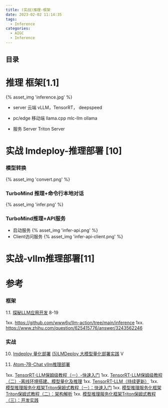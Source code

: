 ```yaml
---
title: (实战)推理-框架
date: 2023-02-02 11:14:35
tags:
  - Inference
categories: 
  - AIGC
  - Inference 
---
```


<p></p>
<!-- more -->

## 目录
<!-- toc -->


# 推理 框架[1.1]
{% asset_img 'inference.jpg' %}

+ server 云端
vLLM，TensorRT， deepspeed

+ pc/edge 移动端
 llama.cpp
  mlc-llm
  ollama

+ 服务 Server
  Triton Server



# 实战  lmdeploy-推理部署 [10]
### 模型转换
{% asset_img  'convert.png' %}
### TurboMind 推理+命令行本地对话
{% asset_img  'infer.png' %}
### TurboMind推理+API服务
+ 启动服务
{% asset_img  'infer-api.png' %}
+ Client访问服务
{% asset_img  'infer-api-client.png' %}

# 实战-vllm推理部署[11]

# 参考
### 框架
1.1. [探秘LLM应用开发](https://mp.weixin.qq.com/mp/appmsgalbum?action=getalbum&__biz=MzA5MTIxNTY4MQ==&scene=1&album_id=2959126655292211206)   8-19

1xx. https://github.com/www6v/llm-action/tree/main/inference
1xx. https://www.zhihu.com/question/625415776/answer/3243562246


### 实战
10. [lmdeploy 量化部署](https://github.com/InternLM/tutorial/blob/main/lmdeploy/lmdeploy.md)
      [(5)LMDeploy 大模型量化部署实践](https://www.bilibili.com/video/BV1iW4y1A77P/) V
   
11. [Atom-7B-Chat vllm推理部署](https://github.com/LlamaFamily/Llama2-Chinese/blob/main/inference-speed/GPU/vllm_example/README.md) 


1xx. [TensorRT-LLM保姆级教程（一）-快速入门](https://zhuanlan.zhihu.com/p/666849728)
1xx. [TensorRT-LLM保姆级教程（二）-离线环境搭建、模型量化及推理](https://zhuanlan.zhihu.com/p/667572720)
1xx. [TensorRT-LLM（持续更新）](https://zhuanlan.zhihu.com/p/669576221)
1xx. [模型推理服务化框架Triton保姆式教程（一）：快速入门](https://zhuanlan.zhihu.com/p/629336492)
1xx. [模型推理服务化框架Triton保姆式教程（二）：架构解析](https://zhuanlan.zhihu.com/p/634143650)
1xx. [模型推理服务化框架Triton保姆式教程（三）：开发实践](https://zhuanlan.zhihu.com/p/634444666)

